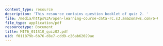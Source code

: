 ```yaml
---
content_type: resource
description: 'This resource contains question booklet of quiz 2. '
file: /media/https%3A/open-learning-course-data-rc.s3.amazonaws.com/6-011-introduction-to-communication-control-and-signal-processing-spring-2010/f011879b6b76d8e7cdd9c26ab62029ae_MIT6_011S10_quiz02.pdf
file_type: application/pdf
resourcetype: Document
title: MIT6_011S10_quiz02.pdf
uid: f011879b-6b76-d8e7-cdd9-c26ab62029ae
---
```

